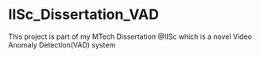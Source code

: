 # IISc_Dissertation_VAD
This project is part of my MTech Dissertation @IISc which is a novel Video Anomaly Detection(VAD) system

